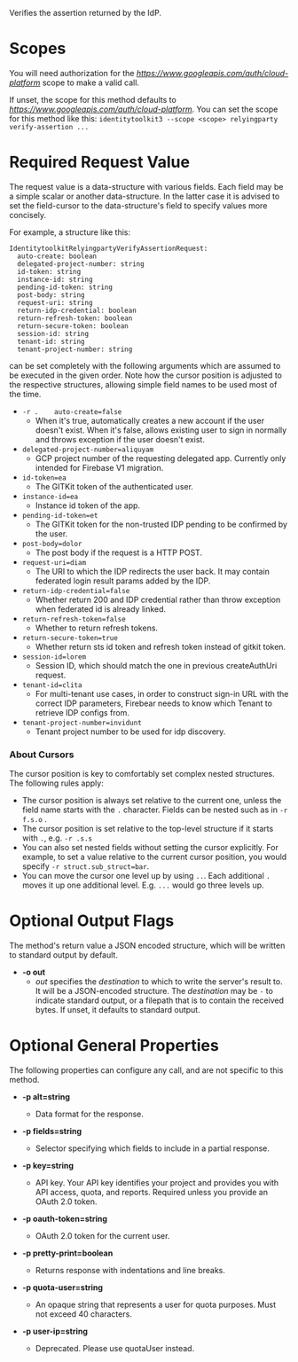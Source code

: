 Verifies the assertion returned by the IdP.
# Scopes

You will need authorization for the *https://www.googleapis.com/auth/cloud-platform* scope to make a valid call.

If unset, the scope for this method defaults to *https://www.googleapis.com/auth/cloud-platform*.
You can set the scope for this method like this: `identitytoolkit3 --scope <scope> relyingparty verify-assertion ...`
# Required Request Value

The request value is a data-structure with various fields. Each field may be a simple scalar or another data-structure.
In the latter case it is advised to set the field-cursor to the data-structure's field to specify values more concisely.

For example, a structure like this:
```
IdentitytoolkitRelyingpartyVerifyAssertionRequest:
  auto-create: boolean
  delegated-project-number: string
  id-token: string
  instance-id: string
  pending-id-token: string
  post-body: string
  request-uri: string
  return-idp-credential: boolean
  return-refresh-token: boolean
  return-secure-token: boolean
  session-id: string
  tenant-id: string
  tenant-project-number: string

```

can be set completely with the following arguments which are assumed to be executed in the given order. Note how the cursor position is adjusted to the respective structures, allowing simple field names to be used most of the time.

* `-r .    auto-create=false`
    - When it&#39;s true, automatically creates a new account if the user doesn&#39;t exist. When it&#39;s false, allows existing user to sign in normally and throws exception if the user doesn&#39;t exist.
* `delegated-project-number=aliquyam`
    - GCP project number of the requesting delegated app. Currently only intended for Firebase V1 migration.
* `id-token=ea`
    - The GITKit token of the authenticated user.
* `instance-id=ea`
    - Instance id token of the app.
* `pending-id-token=et`
    - The GITKit token for the non-trusted IDP pending to be confirmed by the user.
* `post-body=dolor`
    - The post body if the request is a HTTP POST.
* `request-uri=diam`
    - The URI to which the IDP redirects the user back. It may contain federated login result params added by the IDP.
* `return-idp-credential=false`
    - Whether return 200 and IDP credential rather than throw exception when federated id is already linked.
* `return-refresh-token=false`
    - Whether to return refresh tokens.
* `return-secure-token=true`
    - Whether return sts id token and refresh token instead of gitkit token.
* `session-id=lorem`
    - Session ID, which should match the one in previous createAuthUri request.
* `tenant-id=clita`
    - For multi-tenant use cases, in order to construct sign-in URL with the correct IDP parameters, Firebear needs to know which Tenant to retrieve IDP configs from.
* `tenant-project-number=invidunt`
    - Tenant project number to be used for idp discovery.


### About Cursors

The cursor position is key to comfortably set complex nested structures. The following rules apply:

* The cursor position is always set relative to the current one, unless the field name starts with the `.` character. Fields can be nested such as in `-r f.s.o` .
* The cursor position is set relative to the top-level structure if it starts with `.`, e.g. `-r .s.s`
* You can also set nested fields without setting the cursor explicitly. For example, to set a value relative to the current cursor position, you would specify `-r struct.sub_struct=bar`.
* You can move the cursor one level up by using `..`. Each additional `.` moves it up one additional level. E.g. `...` would go three levels up.


# Optional Output Flags

The method's return value a JSON encoded structure, which will be written to standard output by default.

* **-o out**
    - *out* specifies the *destination* to which to write the server's result to.
      It will be a JSON-encoded structure.
      The *destination* may be `-` to indicate standard output, or a filepath that is to contain the received bytes.
      If unset, it defaults to standard output.
# Optional General Properties

The following properties can configure any call, and are not specific to this method.

* **-p alt=string**
    - Data format for the response.

* **-p fields=string**
    - Selector specifying which fields to include in a partial response.

* **-p key=string**
    - API key. Your API key identifies your project and provides you with API access, quota, and reports. Required unless you provide an OAuth 2.0 token.

* **-p oauth-token=string**
    - OAuth 2.0 token for the current user.

* **-p pretty-print=boolean**
    - Returns response with indentations and line breaks.

* **-p quota-user=string**
    - An opaque string that represents a user for quota purposes. Must not exceed 40 characters.

* **-p user-ip=string**
    - Deprecated. Please use quotaUser instead.

